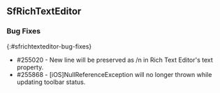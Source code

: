 ## SfRichTextEditor

### Bug Fixes
{:#sfrichtexteditor-bug-fixes}

* \#255020 - New line will be preserved as /n in Rich Text Editor's text property.
* \#255868 - [iOS]NullReferenceException will no longer thrown while updating toolbar status.